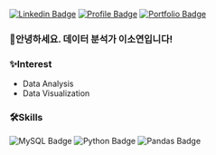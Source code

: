 [![Linkedin Badge](http://img.shields.io/badge/-Linkedin-0A66C2?style=for-the-badge&logo=Linkedin&link=https://www.linkedin.com/in/sy-veronica-lee/)](https://www.linkedin.com/in/sy-veronica-lee/) [![Profile Badge](http://img.shields.io/badge/-Profile-FF8800?style=for-the-badge&logo=notion&link=https://https://www.notion.so/7d0b50264099439ba89078ecf8919609)](https://www.notion.so/7d0b50264099439ba89078ecf8919609) [![Portfolio Badge](http://img.shields.io/badge/-Portfolio-ooFF00?style=for-the-badge&logo=Notion&link=https://www.notion.so/65b88b1b3e6e4366a0079e4a3230800b?v=ac8ff7b03d9b400091cce2931699c948)](https://www.notion.so/65b88b1b3e6e4366a0079e4a3230800b?v=ac8ff7b03d9b400091cce2931699c948) 

### 👋안녕하세요. 데이터 분석가 이소연입니다!

### ✨Interest

- Data Analysis
- Data Visualization

### 🛠️Skills
![MySQL Badge](http://img.shields.io/badge/-MySQL-4479A1?style=flat-square&logo=MySQL&logoColor=white)
![Python Badge](http://img.shields.io/badge/-Python-3776AB?style=flat-square&logo=Python&logoColor=white)
![Pandas Badge](http://img.shields.io/badge/-Pandas-150458?style=flat-square&logo=Pandas&logoColor=white)

<!--
**sy-veronica/sy-veronica** is a ✨ _special_ ✨ repository because its `README.md` (this file) appears on your GitHub profile.

Here are some ideas to get you started:

- 🔭 I’m currently working on ...
- 🌱 I’m currently learning ...
- 👯 I’m looking to collaborate on ...
- 🤔 I’m looking for help with ...
- 💬 Ask me about ...
- 📫 How to reach me: ...
- 😄 Pronouns: ...
- ⚡ Fun fact: ...
-->
